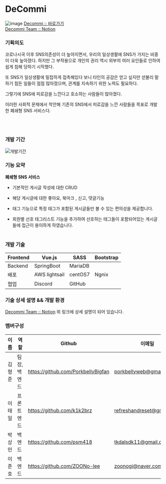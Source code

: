 # DeCommi
![image](https://user-images.githubusercontent.com/102857959/195088039-81779956-e593-4779-9014-93921004707e.png)
[Decommi :: 바로가기]()
<br/>
[Decommi Team :: Notion](https://www.notion.so/decommi/Decommi-54b1b7830f8545199a9f7c912e01f4bb)
<br/>

### 기획의도

코로나시국 이후 SNS의존성이 더 높아지면서, 우리의 일상생활에 SNS가 가지는 비중이 더욱 높아졌다. 하지만 그 부작용으로 개인의 권리 역시 외부의 여러 요인들로 인하여 쉽게 침해 당하기 시작했다.

또 SNS가 일상생활에 밀접하게 접촉해있다 보니 타인의 공감은 얻고 싶지만 섣불리 말하기 힘든 일들이 점점 많아졌으며, 관계를 지속하기 위한 노력도 필요하다.

그렇기에 SNS에 피로감을 느낀다고 호소하는 사람들이 많아졌다.

이러한 사회적 문제에서 착안해 기존의 SNS에서 피로감을 느낀 사람들을 목표로 개발한 폐쇄형 SNS 서비스다.

<br/><br/>
### 개발 기간
![개발기간](https://user-images.githubusercontent.com/102857959/195088171-4f969b59-6033-40aa-834d-04b684991678.jpg)
<br/>

### 기능 요약

**폐쇄형 SNS 서비스**

- 기본적인 게시글 작성에 대한 CRUD

- 해당 게시글에 대한 좋아요, 북마크 , 신고, 댓글기능

- 태그 기능으로 특정 태그가 포함된 게시글들만 볼 수 있는 편의성을 제공합니다.

- 회원별 선호 태그리스트 기능을 추가하여 선호하는 태그들이 포함되어있는 게시글들에 접근이 용이하게 하였습니다.
<br/><br/>
### 개발 기술

| Frontend | Vue.js | SASS | Bootstrap |
| --- | --- | --- | --- |
| Backend | SpringBoot | MariaDB |  |
| 배포 | AWS lightsail | centOS7 | Ngnix |
| 협업 | Discord | GitHub |  |

### 기술 상세 설명 && 개발 환경
[Decommi Team :: Notion](https://www.notion.so/decommi/Decommi-54b1b7830f8545199a9f7c912e01f4bb)
위 링크에 상세 설명이 되어 있습니다.

### 멤버구성

| 이름 | 역할 | Github | 이메일 |
| --- | --- | --- | --- |
| 김형준 | 팀장,백엔드 | https://github.com/PorkbellyBigfan | porkbellyweb@gmail.com |
| 이태일 | 프론트엔드 | https://github.com/k1k2brz | refreshandreset@gmail.com |
| 박상민 | 백엔드 | https://github.com/psm418 | tkdalsdk11@gmail.com |
| 이준호 | 백엔드 | https://github.com/ZOONo-lee | zoonogi@naver.com |
